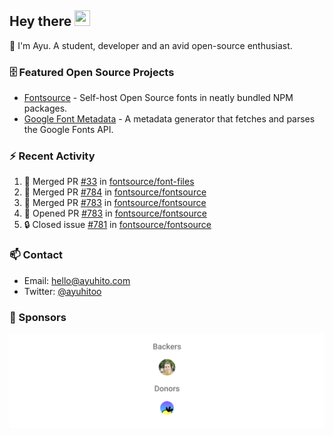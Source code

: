 ## Hey there <img src="https://media.giphy.com/media/hvRJCLFzcasrR4ia7z/giphy.gif" width="25" height="25">

📝 I'm Ayu. A student, developer and an avid open-source enthusiast.

### 🗄 Featured Open Source Projects

- [Fontsource](https://github.com/fontsource/fontsource) - Self-host Open Source fonts in neatly bundled NPM packages.
- [Google Font Metadata](https://github.com/fontsource/google-font-metadata) - A metadata generator that fetches and parses the Google Fonts API.

### ⚡ Recent Activity

<!--START_SECTION:activity-->

1. 🎉 Merged PR [#33](https://github.com/fontsource/font-files/pull/33) in [fontsource/font-files](https://github.com/fontsource/font-files)
2. 🎉 Merged PR [#784](https://github.com/fontsource/fontsource/pull/784) in [fontsource/fontsource](https://github.com/fontsource/fontsource)
3. 🎉 Merged PR [#783](https://github.com/fontsource/fontsource/pull/783) in [fontsource/fontsource](https://github.com/fontsource/fontsource)
4. 💪 Opened PR [#783](https://github.com/fontsource/fontsource/pull/783) in [fontsource/fontsource](https://github.com/fontsource/fontsource)
5. 🔒 Closed issue [#781](https://github.com/fontsource/fontsource/issues/781) in [fontsource/fontsource](https://github.com/fontsource/fontsource)
<!--END_SECTION:activity-->

### 📫 Contact

- Email: hello@ayuhito.com
- Twitter: [@ayuhitoo](https://twitter.com/ayuhitoo)

### :sparkling_heart: Sponsors

<p align="center">
  <a href="https://cdn.jsdelivr.net/gh/ayuhito/ayuhito/sponsors.svg">
    <img src='https://raw.githubusercontent.com/ayuhito/ayuhito/master/sponsors.svg'/>
  </a>
</p>
